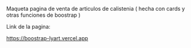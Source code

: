 Maqueta pagina de venta de articulos de calistenia ( hecha con cards y otras funciones de boostrap )

Link de la pagina:

https://boostrap-lyart.vercel.app
